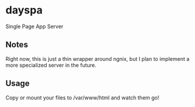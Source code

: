 # dayspa
Single Page App Server

## Notes
Right now, this is just a thin wrapper around ngnix, but I plan to implement a more specialized server in the future.

## Usage
Copy or mount your files to /var/www/html and watch them go!